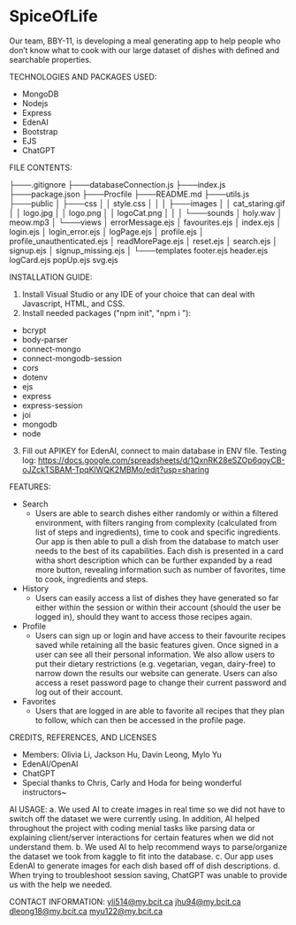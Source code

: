 # SpiceOfLife
Our team, BBY-11, is developing a meal generating app to help people who don’t know what to cook with our large dataset of dishes with defined and searchable properties.

TECHNOLOGIES AND PACKAGES USED:
- MongoDB
- Nodejs
- Express
- EdenAI
- Bootstrap
- EJS
- ChatGPT

FILE CONTENTS:

├───.gitignore
├───databaseConnection.js
├───index.js
├───package.json
├───Procfile
├───README.md
├───utils.js
├───public
│   ├───css
│   │       style.css
│   │
│   ├───images
│   │       cat_staring.gif
│   │       logo.jpg
│   │       logo.png
│   │       logoCat.png
│   │
│   └───sounds
│           holy.wav
│           meow.mp3
│
└───views
    │   errorMessage.ejs
    │   favourites.ejs
    │   index.ejs
    │   login.ejs
    │   login_error.ejs
    │   logPage.ejs
    │   profile.ejs
    │   profile_unauthenticated.ejs
    │   readMorePage.ejs
    │   reset.ejs
    │   search.ejs
    │   signup.ejs
    │   signup_missing.ejs
    │
    └───templates
            footer.ejs
            header.ejs
            logCard.ejs
            popUp.ejs
            svg.ejs

INSTALLATION GUIDE:
1. Install Visual Studio or any IDE of your choice that can deal with Javascript, HTML, and CSS.
2. Install needed packages ("npm init", "npm i <package>"):
- bcrypt
- body-parser
- connect-mongo
- connect-mongodb-session
- cors
- dotenv
- ejs
- express
- express-session
- joi
- mongodb
- node
3. Fill out APIKEY for EdenAI, connect to main database in ENV file.
Testing log: https://docs.google.com/spreadsheets/d/1QxnRK28eSZOp6qoyCB-oJZckTSBAM-TpqKlWQK2MBMo/edit?usp=sharing 


FEATURES:
- Search
  - Users are able to search dishes either randomly or within a filtered environment, with filters ranging from complexity (calculated from list of steps and ingredients), time to cook and specific ingredients. Our app is then able to pull a dish from the database to match user needs to the best of its capabilities. Each dish is presented in a card witha short description which can be further expanded by a read more button, revealing information such as number of favorites, time to cook, ingredients and steps.
- History
  - Users can easily access a list of dishes they have generated so far either within the session or within their account (should the user be logged in), should they want to access those recipes again.
- Profile
  - Users can sign up or login and have access to their favourite recipes saved while retaining all the basic features given. Once signed in a user can see all their personal information. We also allow users to put their dietary restrictions (e.g. vegetarian, vegan, dairy-free) to narrow down the results our website can generate. Users can also access a reset password page to change their current password and log out of their account. 
- Favorites
  - Users that are logged in are able to favorite all recipes that they plan to follow, which can then be accessed in the profile page. 

CREDITS, REFERENCES, AND LICENSES
- Members: Olivia Li, Jackson Hu, Davin Leong, Mylo Yu
- EdenAI/OpenAI
- ChatGPT
- Special thanks to Chris, Carly and Hoda for being wonderful instructors~

AI USAGE:
a. We used AI to create images in real time so we did not have to switch off the dataset we were currently using. In addition, AI helped throughout the project with coding menial tasks like parsing data or explaining client/server interactions for certain features when we did not understand them.
b. We used AI to help recommend ways to parse/organize the dataset we took from kaggle to fit into the database.
c. Our app uses EdenAI to generate images for each dish based off of dish descriptions.
d. When trying to troubleshoot session saving, ChatGPT was unable to provide us with the help we needed.

CONTACT INFORMATION:
yli514@my.bcit.ca
jhu94@my.bcit.ca
dleong18@my.bcit.ca
myu122@my.bcit.ca